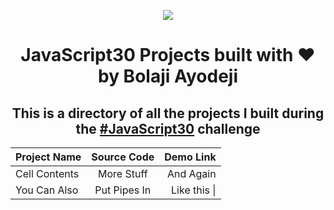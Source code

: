 ﻿<div align="center">

![](https://javascript30.com/images/JS3-social-share.png)

# JavaScript30 Projects built with :heart: by Bolaji Ayodeji

## This is a directory of all the projects I built during the [#JavaScript30](https://javascript30.com) challenge

| Project Name  | Source Code  |    Demo Link |
| :------------ | :----------: | -----------: |
| Cell Contents |  More Stuff  |    And Again |
| You Can Also  | Put Pipes In | Like this \| |

</div>
